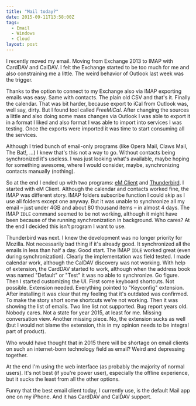 ```yaml
---
title: "Mail today?"
date: 2015-09-11T13:58:00Z
tags:
  - Email
  - Windows
  - Cloud
layout: post
---
```

I recently moved my email. Moving from Exchange 2013 to IMAP with CardDAV and CalDAV. I felt the Exchange started to be too much for me and also constraining me a little. The weird behavior of Outlook last week was the trigger.

Thanks to the option to connect to my Exchange also via IMAP exporting emails was easy. Same with contacts. The plain old CSV and that's it. Finally the calendar. That was bit harder, because export to iCal from Outlook was, well say, dirty. But I found tool called _FreeMiCal_. After changing the sources a little and also doing some mass changes via Outlook I was able to export it in a format I liked and also format I was able to import into services I was testing. Once the exports were imported it was time to start consuming all the services.

<!-- excerpt -->

Although I tried bunch of email-only programs (like Opera Mail, Claws Mail, The Bat!, ...) I knew that's this not a way to go. Without contacts being synchronized it's useless. I was just looking what's available, maybe hoping for something awesome, where I would consider, maybe, synchronizing contacts manually (nothing).

So at the end I ended up with two programs: [eM Client][1] and [Thunderbird][2]. I started with eM Client. Although the calendar and contacts worked fine, the IMAP was different story. IMAP folders subscribe function I could skip as I use all folders except one anyway. But it was unable to synchronize all my email – just under 4GB and about 80 thousand items – in almost 4 days. The IMAP `IDLE` command seemed to be not working, although it might have been because of the running synchronization in background. Who cares? At the end I decided this isn't program I want to use.

Thunderbird was next. I knew the development was no longer priority for Mozilla. Not necessarily bad thing if it's already good. It synchronized all the emails in less than half a day. Good start. The IMAP `IDLE` worked great (even during synchronization). Clearly the implementation was field tested. I made calendar work, although the CalDAV discovery was not working. With help of extension, the CardDAV started to work, although when the address book was named "Default" or "Test" it was no able to synchronize. Go figure. Then I started customizing the UI. First some keyboard shortcuts. Not possible. Extension needed. Everything pointed to "Keyconfig" extension. After installing it was clear that my feeling that it's outdated was confirmed. To make the story short some shortcuts we're not working. Then it was showing the list of emails. Two line list not supported. Bug report years old. Nobody cares. Not a state for year 2015, at least for me. Missing conversation view. Another missing piece. No, the extension sucks as well (but I would not blame the extension, this in my opinion needs to be integral part of product).

Who would have thought that in 2015 there will be shortage on email clients on such an internet-born technology field as email? Weird and depressing together.

At the end I'm using the web interface (as probably the majority of normal users). It's not best (if you're power user), especially the offline experience, but it sucks the least from all the other options. 

Funny that the best email client today, I currently use, is the default Mail app one on my iPhone. And it has CardDAV and CalDAV support.

[1]: http://www.emclient.com/
[2]: https://www.mozilla.org/en-US/thunderbird/